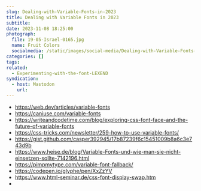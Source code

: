 ```yaml
---
slug: Dealing-with-Variable-Fonts-in-2023
title: Dealing with Variable Fonts in 2023
subtitle: 
date: 2023-11-08 18:25:00
photograph:
  file: 19-05-Israel-0165.jpg
  name: Fruit Colors
  socialmedia: /static/images/social-media/Dealing-with-Variable-Fonts-in-2023.jpg
categories: []
tags: 
related:
  - Experimenting-with-the-font-LEXEND
syndication:
  - host: Mastodon
    url:
---
```



<!-- more -->

- https://web.dev/articles/variable-fonts
- https://caniuse.com/variable-fonts
- https://writeandcodetime.com/blog/exploring-css-font-face-and-the-future-of-variable-fonts
- https://css-tricks.com/newsletter/259-how-to-use-variable-fonts/
- https://gist.github.com/casper392945/17b87239f6c15451009b8a6c3e743d9b
- https://www.heise.de/blog/Variable-Fonts-und-wie-man-sie-nicht-einsetzen-sollte-7142196.html
- https://pimpmytype.com/variable-font-fallback/
- https://codepen.io/glyphe/pen/XxZzYV
- https://www.html-seminar.de/css-font-display-swap.htm
- 